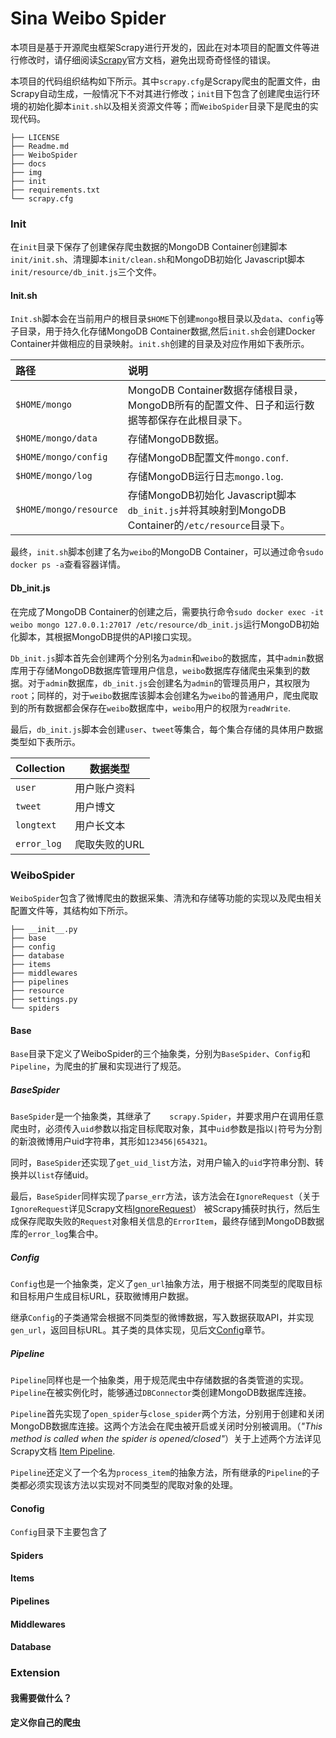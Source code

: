 # Sina Weibo Spider

本项目是基于开源爬虫框架Scrapy进行开发的，因此在对本项目的配置文件等进行修改时，请仔细阅读[Scrapy](https://docs.scrapy.org/en/2.4/ )官方文档，避免出现奇奇怪怪的错误。

本项目的代码组织结构如下所示。其中`scrapy.cfg`是Scrapy爬虫的配置文件，由Scrapy自动生成，一般情况下不对其进行修改；`init`目下包含了创建爬虫运行环境的初始化脚本`init.sh`以及相关资源文件等；而`WeiboSpider`目录下是爬虫的实现代码。

````
├── LICENSE
├── Readme.md
├── WeiboSpider
├── docs
├── img
├── init
├── requirements.txt
└── scrapy.cfg
````

### Init

在`init`目录下保存了创建保存爬虫数据的MongoDB Container创建脚本`init/init.sh`、清理脚本`init/clean.sh`和MongoDB初始化 Javascript脚本`init/resource/db_init.js`三个文件。

#### Init.sh

`Init.sh`脚本会在当前用户的根目录`$HOME`下创建`mongo`根目录以及`data`、`config`等子目录，用于持久化存储MongoDB Container数据,然后`init.sh`会创建Docker Container并做相应的目录映射。`init.sh`创建的目录及对应作用如下表所示。

| 路径                   | 说明                                                         |
| :--------------------- | :----------------------------------------------------------- |
| `$HOME/mongo`          | MongoDB Container数据存储根目录，MongoDB所有的配置文件、日子和运行数据等都保存在此根目录下。 |
| `$HOME/mongo/data`     | 存储MongoDB数据。                                            |
| `$HOME/mongo/config`   | 存储MongoDB配置文件`mongo.conf`.                             |
| `$HOME/mongo/log`      | 存储MongoDB运行日志`mongo.log`.                              |
| `$HOME/mongo/resource` | 存储MongoDB初始化 Javascript脚本`db_init.js`并将其映射到MongoDB Container的`/etc/resource`目录下。 |

最终，`init.sh`脚本创建了名为`weibo`的MongoDB Container，可以通过命令`sudo docker ps -a`查看容器详情。

#### Db_init.js

在完成了MongoDB Container的创建之后，需要执行命令`sudo docker exec -it weibo mongo 127.0.0.1:27017 /etc/resource/db_init.js`运行MongoDB初始化脚本，其根据MongoDB提供的API接口实现。

`Db_init.js`脚本首先会创建两个分别名为`admin`和`weibo`的数据库，其中`admin`数据库用于存储MongoDB数据库管理用户信息，`weibo`数据库存储爬虫采集到的数据。对于`admin`数据库，`db_init.js`会创建名为`admin`的管理员用户，其权限为`root`；同样的，对于`weibo`数据库该脚本会创建名为`weibo`的普通用户，爬虫爬取到的所有数据都会保存在`weibo`数据库中，`weibo`用户的权限为`readWrite`.

最后，`db_init.js`脚本会创建`user`、`tweet`等集合，每个集合存储的具体用户数据类型如下表所示。

| Collection  | 数据类型      |
| ----------- | ------------- |
| `user`      | 用户账户资料  |
| `tweet`     | 用户博文      |
| `longtext`  | 用户长文本    |
| `error_log` | 爬取失败的URL |

### WeiboSpider

`WeiboSpider`包含了微博爬虫的数据采集、清洗和存储等功能的实现以及爬虫相关配置文件等，其结构如下所示。

```
├── __init__.py
├── base
├── config
├── database
├── items
├── middlewares
├── pipelines
├── resource
├── settings.py
└── spiders
```

#### Base

`Base`目录下定义了WeiboSpider的三个抽象类，分别为`BaseSpider`、`Config`和`Pipeline`，为爬虫的扩展和实现进行了规范。

##### BaseSpider

`BaseSpider`是一个抽象类，其继承了`	scrapy.Spider`，并要求用户在调用任意爬虫时，必须传入`uid`参数以指定目标爬取对象，其中`uid`参数是指以`|`符号为分割的新浪微博用户uid字符串，其形如`123456|654321`。

同时，`BaseSpider`还实现了`get_uid_list`方法，对用户输入的`uid`字符串分割、转换并以`list`存储uid。

最后，`BaseSpider`同样实现了`parse_err`方法，该方法会在`IgnoreRequest`（关于`IgnoreRequest`详见Scrapy文档[IgnoreRequest](https://docs.scrapy.org/en/2.4/topics/exceptions.html?highlight=ignoreRequest#ignorerequest)） 被Scrapy捕获时执行，然后生成保存爬取失败的`Request`对象相关信息的`ErrorItem`，最终存储到MongoDB数据库的`error_log`集合中。

##### Config

`Config`也是一个抽象类，定义了`gen_url`抽象方法，用于根据不同类型的爬取目标和目标用户生成目标URL，获取微博用户数据。

继承`Config`的子类通常会根据不同类型的微博数据，写入数据获取API，并实现`gen_url`，返回目标URL。其子类的具体实现，见后文[Config](#config)章节。

##### Pipeline

`Pipeline`同样也是一个抽象类，用于规范爬虫中存储数据的各类管道的实现。`Pipeline`在被实例化时，能够通过`DBConnector`类创建MongoDB数据库连接。

`Pipeline`首先实现了`open_spider`与`close_spider`两个方法，分别用于创建和关闭MongoDB数据库连接。这两个方法会在爬虫被开启或关闭时分别被调用。（*"This method is called when the spider is opened/closed"*）关于上述两个方法详见Scrapy文档 [Item Pipeline]("https://docs.scrapy.org/en/2.4/topics/item-pipeline.html").

`Pipeline`还定义了一个名为`process_item`的抽象方法，所有继承的`Pipeline`的子类都必须实现该方法以实现对不同类型的爬取对象的处理。

#### Conofig

<span id="Config"></span>

`Config`目录下主要包含了

#### Spiders

#### Items

#### Pipelines

#### Middlewares

#### Database

### Extension

#### 我需要做什么？

#### 定义你自己的爬虫